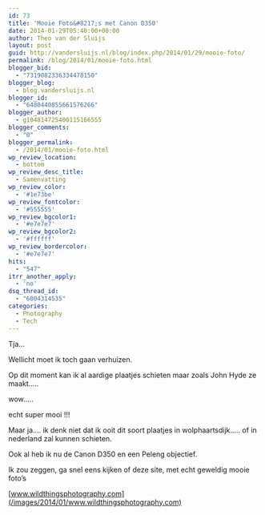 ```yaml
---
id: 73
title: 'Mooie Foto&#8217;s met Canon D350'
date: 2014-01-29T05:40:00+00:00
author: Theo van der Sluijs
layout: post
guid: http://vandersluijs.nl/blog/index.php/2014/01/29/mooie-foto/
permalink: /blog/2014/01/mooie-foto.html
blogger_bid:
  - "7319082336334478150"
blogger_blog:
  - blog.vandersluijs.nl
blogger_id:
  - "6480440855661576266"
blogger_author:
  - g104814725400115166555
blogger_comments:
  - "0"
blogger_permalink:
  - /2014/01/mooie-foto.html
wp_review_location:
  - bottom
wp_review_desc_title:
  - Samenvatting
wp_review_color:
  - '#1e73be'
wp_review_fontcolor:
  - '#555555'
wp_review_bgcolor1:
  - '#e7e7e7'
wp_review_bgcolor2:
  - '#ffffff'
wp_review_bordercolor:
  - '#e7e7e7'
hits:
  - "547"
itrr_another_apply:
  - 'no'
dsq_thread_id:
  - "6004314535"
categories:
  - Photography
  - Tech
---
```

Tja…

Wellicht moet ik toch gaan verhuizen.

Op dit moment kan ik al aardige plaatjes schieten maar zoals John Hyde ze maakt…..

wow…..

echt super mooi !!!<!--more-->

Maar ja…. ik denk niet dat ik ooit dit soort plaatjes in wolphaartsdijk….. of in nederland zal kunnen schieten.
  
Ook al heb ik nu de Canon D350 en een Peleng objectief.

Ik zou zeggen, ga snel eens kijken of deze site, met echt geweldig mooie foto’s

[www.wildthingsphotography.com](/images/2014/01/www.wildthingsphotography.com)